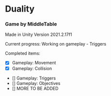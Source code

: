 # Duality
### Game by MiddleTable

Made in Unity Version 2021.2.17f1

Current progress: Working on gameplay - Triggers

Completed items:
- [x] Gameplay: Movement
- [x] Gameplay: Collision
- [] Gameplay: Triggers
- [] Gameplay: Objectives
- [] MORE TO BE ADDED